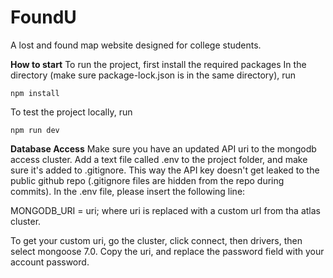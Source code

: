# FoundU
A lost and found map website designed for college students.

**How to start**
To run the project, first install the required packages
In the directory (make sure package-lock.json is in the same directory), run

    npm install
To test the project locally, run

    npm run dev

**Database Access**
Make sure you have an updated API uri to the mongodb access cluster.
Add a text file called .env to the project folder, and make sure it's added to .gitignore. This way the API key doesn't get leaked to the public github repo (.gitignore files are hidden from the repo during commits).
In the .env file, please insert the following line:

MONGODB_URI = uri;
where uri is replaced with a custom url from tha atlas cluster. 

To get your custom uri, go the cluster, click connect, then drivers, then select mongoose 7.0. Copy the uri, and replace the password field with your account password.
